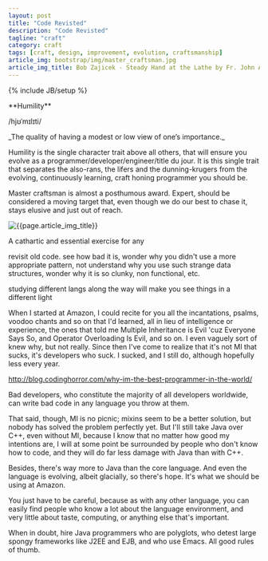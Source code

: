 ```yaml
---
layout: post
title: "Code Revisted"
description: "Code Revisted"
tagline: "craft"
category: craft
tags: [craft, design, improvement, evolution, craftsmanship]
article_img: bootstrap/img/master_craftsman.jpg
article_img_title: Bob Zajicek - Steady Hand at the Lathe by Fr. John Abraham
---
```

{% include JB/setup %}
<div class="intro">
<div class="intro-txt">
<span markdown="span">
**Humility**
</span>

/hjʊˈmɪlɪti/

<p>
<span markdown="span">_The quality of having a modest or low view of one’s importance._</span>
</p>





  <p>
  Humility is the single character trait above all others, that will ensure you evolve as a programmer/developer/engineer/title du jour. It is this single trait that separates the also-rans, the lifers and the dunning-krugers from the evolving, continuously learning, craft honing programmer you should be. 
  </p>
  
  <p>
  Master craftsman is almost a posthumous award. Expert, should be considered a moving target that, even though we do our best to chase it, stays elusive and just out of reach.
  </p>

</div>
<div class="intro-img-border">
<div class="intro-img-bevel">
<div class="intro-img">
<img class="article-image" title="{{page.article_img_title}}" src="{{ASSET_PATH}}/{{page.article_img}}"/>
</div>
</div>
</div>
</div>


A cathartic and essential exercise for any 

revisit old code. see how bad it is, wonder why you didn't use a more appropriate pattern, not understand why you use such strange data structures, wonder why it is so clunky, non functional, etc.

studying different langs along the way will make you see things in a different light


When I started at Amazon, I could recite for you all the incantations, psalms, voodoo chants and so on that I'd learned, all in lieu of intelligence or experience, the ones that told me Multiple Inheritance is Evil 'cuz Everyone Says So, and Operator Overloading Is Evil, and so on. I even vaguely sort of knew why, but not really. Since then I've come to realize that it's not MI that sucks, it's developers who suck. I sucked, and I still do, although hopefully less every year.


http://blog.codinghorror.com/why-im-the-best-programmer-in-the-world/


Bad developers, who constitute the majority of all developers worldwide, can write bad code in any language you throw at them.

That said, though, MI is no picnic; mixins seem to be a better solution, but nobody has solved the problem perfectly yet. But I'll still take Java over C++, even without MI, because I know that no matter how good my intentions are, I will at some point be surrounded by people who don't know how to code, and they will do far less damage with Java than with C++.

Besides, there's way more to Java than the core language. And even the language is evolving, albeit glacially, so there's hope. It's what we should be using at Amazon.

You just have to be careful, because as with any other language, you can easily find people who know a lot about the language environment, and very little about taste, computing, or anything else that's important.

When in doubt, hire Java programmers who are polyglots, who detest large spongy frameworks like J2EE and EJB, and who use Emacs. All good rules of thumb.

